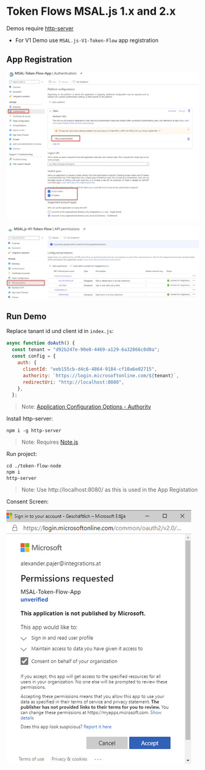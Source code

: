 # Token Flows MSAL.js 1.x and 2.x

Demos require [http-server](https://www.npmjs.com/package/http-server)

- For V1 Demo use `MSAL.js-V1-Token-Flow` app registration

## App Registration

![appreg](_images/app-reg.jpg)

![appreg2](_images/app-reg2.jpg)

## Run Demo

Replace tanant id und client id in `index.js`:

```javascript
async function doAuth() {
  const tenant = "d92b247e-90e0-4469-a129-6a32866c0d0a";
  const config = {
    auth: {
      clientId: "eeb155cb-d4c6-4864-9184-cf10a6e02715",
      authority: `https://login.microsoftonline.com/${tenant}`,
      redirectUri: "http://localhost:8080",
    },
  };
```

> Note: [Application Configuration Options - Authority](https://docs.microsoft.com/en-us/azure/active-directory/develop/msal-client-application-configuration)

Install http-server:

```
npm i -g http-server
```

> Note: Requires [Note.js](https://nodejs.org/download/release/v10.23.0/)

Run project:

```
cd ./token-flow-node
npm i
http-server
```

> Note: Use http://localhost:8080/ as this is used in the App Registation

Consent Screen:

![consent](_images/consent.jpg)
